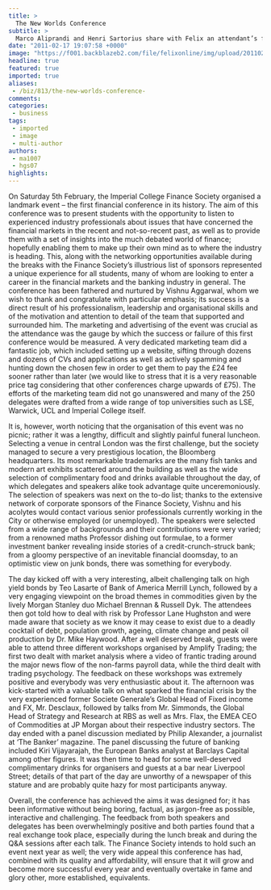 ```yaml
---
title: >
  The New Worlds Conference
subtitle: >
  Marco Aliprandi and Henri Sartorius share with Felix an attendant’s first-hand view of the Finance Society’s conference and flagship event of the year.
date: "2011-02-17 19:07:58 +0000"
image: "https://f001.backblazeb2.com/file/felixonline/img/upload/201102171906-nm1010-busybusy.jpg"
headline: true
featured: true
imported: true
aliases:
 - /biz/813/the-new-worlds-conference-
comments:
categories:
 - business
tags:
 - imported
 - image
 - multi-author
authors:
 - ma1007
 - hgs07
highlights:
---
```


On Saturday 5th February, the Imperial College Finance Society organised a landmark event – the first financial conference in its history. The aim of this conference was to present students with the opportunity to listen to experienced industry professionals about issues that have concerned the financial markets in the recent and not-so-recent past, as well as to provide them with a set of insights into the much debated world of finance; hopefully enabling them to make up their own mind as to where the industry is heading. This, along with the networking opportunities available during the breaks with the Finance Society’s illustrious list of sponsors represented a unique experience for all students, many of whom are looking to enter a career in the financial markets and the banking industry in general. The conference has been fathered and nurtured by Vishnu Aggarwal, whom we wish to thank and congratulate with particular emphasis; its success is a direct result of his professionalism, leadership and organisational skills and of the motivation and attention to detail of the team that supported and surrounded him. The marketing and advertising of the event was crucial as the attendance was the gauge by which the success or failure of this first conference would be measured. A very dedicated marketing team did a fantastic job, which included setting up a website, sifting through dozens and dozens of CVs and applications as well as actively spamming and hunting down the chosen few in order to get them to pay the £24 fee sooner rather than later (we would like to stress that it is a very reasonable price tag considering that other conferences charge upwards of £75). The efforts of the marketing team did not go unanswered and many of the 250 delegates were drafted from a wide range of top universities such as LSE, Warwick, UCL and Imperial College itself.

It is, however, worth noticing that the organisation of this event was no picnic; rather it was a lengthy, difficult and slightly painful funeral luncheon. Selecting a venue in central London was the first challenge, but the society managed to secure a very prestigious location, the Bloomberg headquarters. Its most remarkable trademarks are the many fish tanks and modern art exhibits scattered around the building as well as the wide selection of complimentary food and drinks available throughout the day, of which delegates and speakers alike took advantage quite unceremoniously. The selection of speakers was next on the to-do list; thanks to the extensive network of corporate sponsors of the Finance Society, Vishnu and his acolytes would contact various senior professionals currently working in the City or otherwise employed (or unemployed). The speakers were selected from a wide range of backgrounds and their contributions were very varied; from a renowned maths Professor dishing out formulae, to a former investment banker revealing inside stories of a credit-crunch-struck bank; from a gloomy perspective of an inevitable financial doomsday, to an optimistic view on junk bonds, there was something for everybody.

The day kicked off with a very interesting, albeit challenging talk on high yield bonds by Teo Lasarte of Bank of America Merrill Lynch, followed by a very engaging viewpoint on the broad themes in commodities given by the lively Morgan Stanley duo Michael Brennan & Russell Dyk. The attendees then got told how to deal with risk by Professor Lane Hughston and were made aware that society as we know it may cease to exist due to a deadly cocktail of debt, population growth, ageing, climate change and peak oil production by Dr. Mike Haywood. After a well deserved break, guests were able to attend three different workshops organised by Amplify Trading; the first two dealt with market analysis where a video of frantic trading around the major news flow of the non-farms payroll data, while the third dealt with trading psychology. The feedback on these workshops was extremely positive and everybody was very enthusiastic about it. The afternoon was kick-started with a valuable talk on what sparked the financial crisis by the very experienced former Societe Generale’s Global Head of Fixed income and FX, Mr. Desclaux, followed by talks from Mr. Simmonds, the Global Head of Strategy and Research at RBS as well as Mrs. Flax, the EMEA CEO of Commodities at JP Morgan about their respective industry sectors. The day ended with a panel discussion mediated by Philip Alexander, a journalist at ‘The Banker’ magazine. The panel discussing the future of banking included Kiri Vijayarajah, the European Banks analyst at Barclays Capital among other figures. It was then time to head for some well-deserved complimentary drinks for organisers and guests at a bar near Liverpool Street; details of that part of the day are unworthy of a newspaper of this stature and are probably quite hazy for most participants anyway.

Overall, the conference has achieved the aims it was designed for; it has been informative without being boring, factual, as jargon-free as possible, interactive and challenging. The feedback from both speakers and delegates has been overwhelmingly positive and both parties found that a real exchange took place, especially during the lunch break and during the Q&A sessions after each talk. The Finance Society intends to hold such an event next year as well; the very wide appeal this conference has had, combined with its quality and affordability, will ensure that it will grow and become more successful every year and eventually overtake in fame and glory other, more established, equivalents.
